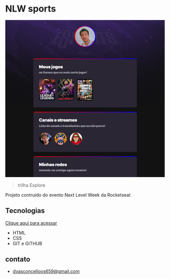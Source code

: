 # NLW sports 

![preview](./.github/preview.png)

> trilha Explore

Projeto contruido do evento Next Level Week da Rocketseat 
## Tecnologias 

[Clique aqui para acessar](https://doug112.github.io/E-sports/)

- HTML
- CSS
- GIT e GITHUB
## contato
- dvasconcelloos659@gmail.com